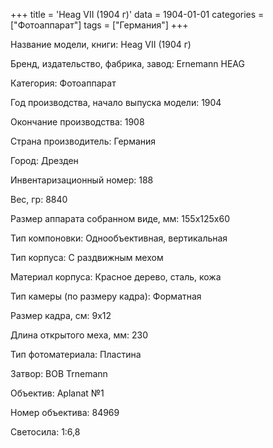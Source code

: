 +++
title = 'Heag VII (1904 г)'
data = 1904-01-01
categories = ["Фотоаппарат"]
tags = ["Германия"]
+++

Название модели, книги: Heag VII (1904 г)

Бренд, издательство, фабрика, завод: Ernemann HEAG

Категория: Фотоаппарат

Год производства, начало выпуска модели: 1904

Окончание производства: 1908

Страна производитель: Германия

Город: Дрезден

Инвентаризационный номер: 188

Вес, гр: 8840

Размер аппарата  собранном виде, мм: 155х125х60

Тип компоновки: Однообъективная, вертикальная

Тип корпуса: С раздвижным мехом

Материал корпуса: Красное дерево, сталь, кожа

Тип камеры (по размеру кадра): Форматная

Размер кадра, см: 9х12

Длина открытого меха, мм: 230

Тип фотоматериала: Пластина

Затвор: BOB Trnemann

Объектив: Aplanat №1

Номер объектива: 84969

Светосила: 1:6,8

